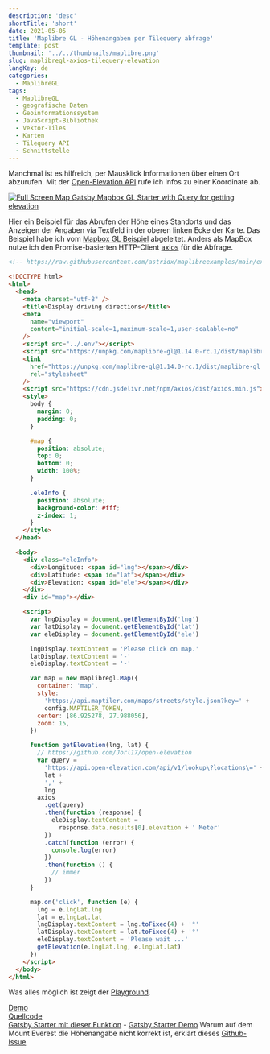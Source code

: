 ```yaml
---
description: 'desc'
shortTitle: 'short'
date: 2021-05-05
title: 'Maplibre GL - Höhenangaben per Tilequery abfrage'
template: post
thumbnail: '../../thumbnails/maplibre.png'
slug: maplibregl-axios-tilequery-elevation
langKey: de
categories:
  - MaplibreGL
tags:
  - MaplibreGL
  - geografische Daten
  - Geoinformationssystem
  - JavaScript-Bibliothek
  - Vektor-Tiles
  - Karten
  - Tilequery API
  - Schnittstelle
---
```


Manchmal ist es hilfreich, per Mausklick Informationen über einen Ort abzurufen. Mit der [Open-Elevation API](https://github.com/Jorl17/open-elevation) rufe ich Infos zu einer Koordinate ab.

[![Full Screen Map Gatsby Mapbox GL Starter with Query for getting elevation](https://user-images.githubusercontent.com/9974686/97810145-14751900-1c72-11eb-8730-a898c8068eb4.png)](https://astridx.github.io/gatsbystarter/gatsby-starter-mapbox-examples/map-full-plus-find-elevation)

Hier ein Beispiel für das Abrufen der Höhe eines Standorts und das Anzeigen der Angaben via Textfeld in der oberen linken Ecke der Karte. Das Beispiel habe ich vom [Mapbox GL Beispiel](https://docs.mapbox.com/help/tutorials/find-elevations-with-tilequery-api/) abgeleitet. Anders als MapBox nutze ich den Promise-basierten HTTP-Client [axios](https://github.com/axios/axios) für die Abfrage.

```html {numberLines: -2}
<!-- https://raw.githubusercontent.com/astridx/maplibreexamples/main/examples/find-elevations-with-tilequery-api.html -->

<!DOCTYPE html>
<html>
  <head>
    <meta charset="utf-8" />
    <title>Display driving directions</title>
    <meta
      name="viewport"
      content="initial-scale=1,maximum-scale=1,user-scalable=no"
    />
    <script src="../.env"></script>
    <script src="https://unpkg.com/maplibre-gl@1.14.0-rc.1/dist/maplibre-gl.js"></script>
    <link
      href="https://unpkg.com/maplibre-gl@1.14.0-rc.1/dist/maplibre-gl.css"
      rel="stylesheet"
    />
    <script src="https://cdn.jsdelivr.net/npm/axios/dist/axios.min.js"></script>
    <style>
      body {
        margin: 0;
        padding: 0;
      }

      #map {
        position: absolute;
        top: 0;
        bottom: 0;
        width: 100%;
      }

      .eleInfo {
        position: absolute;
        background-color: #fff;
        z-index: 1;
      }
    </style>
  </head>

  <body>
    <div class="eleInfo">
      <div>Longitude: <span id="lng"></span></div>
      <div>Latitude: <span id="lat"></span></div>
      <div>Elevation: <span id="ele"></span></div>
    </div>
    <div id="map"></div>

    <script>
      var lngDisplay = document.getElementById('lng')
      var latDisplay = document.getElementById('lat')
      var eleDisplay = document.getElementById('ele')

      lngDisplay.textContent = 'Please click on map.'
      latDisplay.textContent = '-'
      eleDisplay.textContent = '-'

      var map = new maplibregl.Map({
        container: 'map',
        style:
          'https://api.maptiler.com/maps/streets/style.json?key=' +
          config.MAPTILER_TOKEN,
        center: [86.925278, 27.988056],
        zoom: 15,
      })

      function getElevation(lng, lat) {
        // https://github.com/Jorl17/open-elevation
        var query =
          'https://api.open-elevation.com/api/v1/lookup\?locations\=' +
          lat +
          ',' +
          lng
        axios
          .get(query)
          .then(function (response) {
            eleDisplay.textContent =
              response.data.results[0].elevation + ' Meter'
          })
          .catch(function (error) {
            console.log(error)
          })
          .then(function () {
            // immer
          })
      }

      map.on('click', function (e) {
        lng = e.lngLat.lng
        lat = e.lngLat.lat
        lngDisplay.textContent = lng.toFixed(4) + '°'
        latDisplay.textContent = lat.toFixed(4) + '°'
        eleDisplay.textContent = 'Please wait ...'
        getElevation(e.lngLat.lng, e.lngLat.lat)
      })
    </script>
  </body>
</html>
```

Was alles möglich ist zeigt der [Playground](https://docs.mapbox.com/playground/tilequery/).

[Demo](https://astridx.github.io/maplibreexamples/examples/find-elevations-with-tilequery-api.html)  
[Quellcode](https://github.com/astridx/maplibreexamples/blob/main/examples/find-elevations-with-tilequery-api.html)  
[Gatsby Starter mit dieser Funktion](https://github.com/astridx/gatsby-starter-mapbox-examples) - [Gatsby Starter Demo](https://astridx.github.io/gatsbystarter/gatsby-starter-mapbox-examples/)
Warum auf dem Mount Everest die Höhenangabe nicht korrekt ist, erklärt dieses [Github-Issue](https://github.com/mapbox/mapbox-gl-js/issues/10039)
